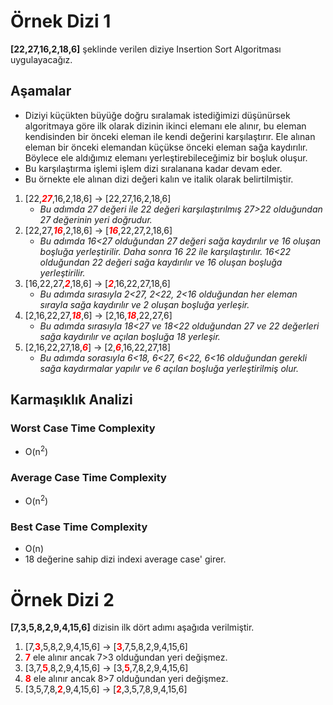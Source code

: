 # Örnek Dizi 1
**[22,27,16,2,18,6]** şeklinde verilen diziye Insertion Sort Algoritması uygulayacağız.
## Aşamalar
* Diziyi küçükten büyüğe doğru sıralamak istediğimizi düşünürsek algoritmaya göre ilk olarak dizinin ikinci elemanı ele alınır, bu eleman kendisinden bir önceki eleman ile kendi değerini karşılaştırır. Ele alınan eleman bir önceki elemandan küçükse önceki eleman sağa kaydırılır. Böylece ele aldığımız elemanı yerleştirebileceğimiz bir boşluk oluşur.
* Bu karşılaştırma işlemi işlem dizi sıralanana kadar devam eder.
* Bu örnekte ele alınan dizi değeri kalın ve italik olarak belirtilmiştir.

1. [22,<span style="color:red">***27***</span>,16,2,18,6] -> [22,27,16,2,18,6]
    * *Bu adımda 27 değeri ile 22 değeri karşılaştırılmış  27>22 olduğundan 27 değerinin yeri doğrudur.*
2. [22,27,<span style="color:red">***16***</span>,2,18,6] -> [<span style="color:red">***16***</span>,22,27,2,18,6]
    * *Bu adımda 16<27 olduğundan 27 değeri sağa kaydırılır ve 16 oluşan boşluğa yerleştirilir. Daha sonra 16 22 ile karşılaştırılır. 16<22 olduğundan 22 değeri sağa kaydırılır ve 16 oluşan boşluğa yerleştirilir.*
3. [16,22,27,<span style="color:red">***2***</span>,18,6] ->
[<span style="color:red">***2***</span>,16,22,27,18,6]
    * *Bu adımda sırasıyla 2<27, 2<22, 2<16 olduğundan her eleman sırayla sağa kaydırılır ve 2 oluşan boşluğa yerleşir.*
4. [2,16,22,27,<span style="color:red">***18***</span>,6] ->
[2,16,<span style="color:red">***18***</span>,22,27,6]
    * *Bu adımda sırasıyla 18<27 ve 18<22 olduğundan 27 ve 22 değerleri sağa kaydırılır ve açılan boşluğa 18 yerleşir.*
5. [2,16,22,27,18,<span style="color:red">***6***</span>] -> [2,<span style="color:red">***6***</span>,16,22,27,18]
    * *Bu adımda sorasıyla 6<18, 6<27, 6<22, 6<16 olduğundan gerekli sağa kaydırmalar yapılır ve 6 açılan boşluğa yerleştirilmiş olur.*
## Karmaşıklık Analizi
### Worst Case Time Complexity 
* O(n<sup>2</sup>) 
### Average Case Time Complexity
* O(n<sup>2</sup>)
### Best Case Time Complexity
* O(n)
* 18 değerine sahip dizi indexi average case' girer.
# Örnek Dizi 2
**[7,3,5,8,2,9,4,15,6]** dizisin ilk dört adımı aşağıda verilmiştir.

1. [7,<span style="color:red">**3**</span>,5,8,2,9,4,15,6] -> [<span style="color:red">**3**</span>,7,5,8,2,9,4,15,6]
2. <span style="color:red">**7**</span> ele alınır ancak 7>3 olduğundan yeri değişmez.
3. [3,7,<span style="color:red">**5**</span>,8,2,9,4,15,6] -> [3,<span style="color:red">**5**</span>,7,8,2,9,4,15,6]
4. <span style="color:red">**8**</span> ele alınır ancak 8>7 olduğundan yeri değişmez.
5. [3,5,7,8,<span style="color:red">**2**</span>,9,4,15,6] -> [<span style="color:red">**2**</span>,3,5,7,8,9,4,15,6]
